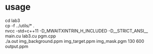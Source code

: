 # usage
cd lab3  
cp -f ../utils/* .  
nvcc -std=c++11 -D_MWAITXINTRIN_H_INCLUDED -D__STRICT_ANSI__ main.cu lab3.cu pgm.cpp  
./a.out img_background.ppm img_target.ppm img_mask.pgm 130 600 output.ppm
